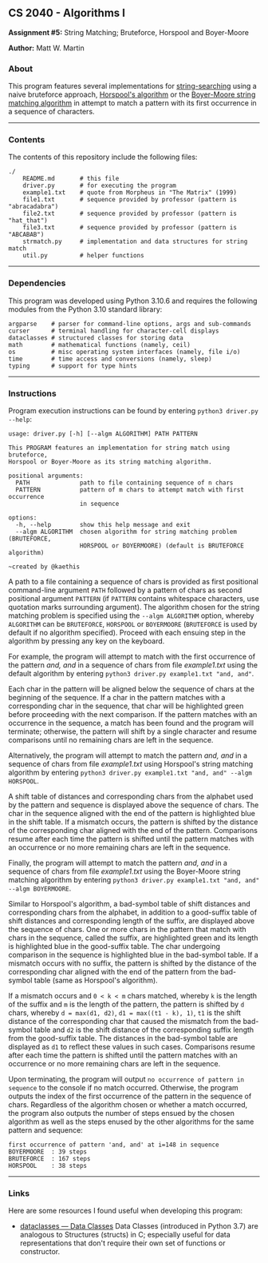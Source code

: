 ## CS 2040 - Algorithms I
**Assignment #5:** String Matching; Bruteforce, Horspool and Boyer-Moore

**Author:** Matt W. Martin

### About

This program features several implementations for [string-searching](https://en.wikipedia.org/wiki/String-searching_algorithmhttps://en.wikipedia.org/wiki/String-searching_algorithm) using a naive bruteforce approach, [Horspool's algorithm](https://en.wikipedia.org/wiki/Boyer%E2%80%93Moore%E2%80%93Horspool_algorithm) or the [Boyer-Moore string matching algorithm](https://en.wikipedia.org/wiki/Boyer%E2%80%93Moore_string-search_algorithm) in attempt to match a pattern with its first occurrence in a sequence of characters.

---
### Contents
The contents of this repository include the following files:
```
./
    README.md       # this file
    driver.py       # for executing the program
    example1.txt    # quote from Morpheus in "The Matrix" (1999)
    file1.txt       # sequence provided by professor (pattern is "abracadabra")
    file2.txt       # sequence provided by professor (pattern is "hat_that")
    file3.txt       # sequence provided by professor (pattern is "ABCABAB")
    strmatch.py     # implementation and data structures for string match
    util.py         # helper functions
```

---
### Dependencies
This program was developed using Python 3.10.6 and requires the following modules from the Python 3.10 standard library:
```
argparse    # parser for command-line options, args and sub-commands
curser      # terminal handling for character-cell displays
dataclasses # structured classes for storing data
math        # mathematical functions (namely, ceil)
os          # misc operating system interfaces (namely, file i/o)
time        # time access and conversions (namely, sleep)
typing      # support for type hints
```

---
### Instructions
Program execution instructions can be found by entering `python3 driver.py --help`:
```
usage: driver.py [-h] [--algm ALGORITHM] PATH PATTERN

This PROGRAM features an implementation for string match using bruteforce,
Horspool or Boyer-Moore as its string matching algorithm.

positional arguments:
  PATH              path to file containing sequence of n chars
  PATTERN           pattern of m chars to attempt match with first occurrence
                    in sequence

options:
  -h, --help        show this help message and exit
  --algm ALGORITHM  chosen algorithm for string matching problem (BRUTEFORCE,
                    HORSPOOL or BOYERMOORE) (default is BRUTEFORCE algorithm)

~created by @kaethis
```
A path to a file containing a sequence of chars is provided as first positional command-line argument `PATH` followed by a pattern of chars as second positional argument `PATTERN` (if `PATTERN` contains whitespace characters, use quotation marks surrounding argument).  The algorithm chosen for the string matching problem is specified using the `--algm ALGORITHM` option, whereby `ALGORITHM` can be `BRUTEFORCE`, `HORSPOOL` or `BOYERMOORE` (`BRUTEFORCE` is used by default if no algorithm specified).  Proceed with each ensuing step in the algorithm by pressing any key on the keyboard.

For example, the program will attempt to match with the first occurrence of the pattern *and, and* in a sequence of chars from file *example1.txt* using the default algorithm by entering `python3 driver.py example1.txt "and, and"`.

Each char in the pattern will be aligned below the sequence of chars at the beginning of the sequence.  If a char in the pattern matches with a corresponding char in the sequence, that char will be highlighted green before proceeding with the next comparison.  If the pattern matches with an occurrence in the sequence, a match has been found and the program will terminate; otherwise, the pattern will shift by a single character and resume comparisons until no remaining chars are left in the sequence.

Alternatively, the program will attempt to match the pattern *and, and* in a sequence of chars from file *example1.txt* using Horspool's string matching algorithm by entering `python3 driver.py example1.txt "and, and" --algm HORSPOOL`.

A shift table of distances and corresponding chars from the alphabet used by the pattern and sequence is displayed above the sequence of chars.  The char in the sequence aligned with the end of the pattern is highlighted blue in the shift table.  If a mismatch occurs, the pattern is shifted by the distance of the corresponding char aligned with the end of the pattern.  Comparisons resume after each time the pattern is shifted until the pattern matches with an occurrence or no more remaining chars are left in the sequence.

Finally, the program will attempt to match the pattern *and, and* in a sequence of chars from file *example1.txt* using the Boyer-Moore string matching algorithm by entering `python3 driver.py example1.txt "and, and" --algm BOYERMOORE`.

Similar to Horspool's algorithm, a bad-symbol table of shift distances and corresponding chars from the alphabet, in addition to a good-suffix table of shift distances and corresponding length of the suffix, are displayed above the sequence of chars.  One or more chars in the pattern that match with chars in the sequence, called the suffix, are highlighted green and its length is highlighted blue in the good-suffix table.  The char undergoing comparison in the sequence is highlighted blue in the bad-symbol table.  If a mismatch occurs with no suffix, the pattern is shifted by the distance of the corresponding char aligned with the end of the pattern from the bad-symbol table (same as Horspool's algorithm).

If a mismatch occurs and `0 < k < m` chars matched, whereby `k` is the length of the suffix and `m` is the length of the pattern, the pattern is shifted by `d` chars, whereby `d = max(d1, d2)`, `d1 = max((t1 - k), 1)`, `t1` is the shift distance of the corresponding char that caused the mismatch from the bad-symbol table and `d2` is the shift distance of the corresponding suffix length from the good-suffix table.  The distances in the bad-symbol table are displayed as `d1` to reflect these values in such cases.  Comparisons resume after each time the pattern is shifted until the pattern matches with an occurrence or no more remaining chars are left in the sequence.

Upon terminating, the program will output `no occurrence of pattern in sequence` to the console if no match occurred.  Otherwise, the program outputs the index of the first occurrence of the pattern in the sequence of chars.  Regardless of the algorithm chosen or whether a match occurred, the program also outputs the number of steps ensued by the chosen algorithm as well as the steps enused by the other algorithms for the same pattern and sequence:
```
first occurrence of pattern 'and, and' at i=148 in sequence
BOYERMOORE  : 39 steps
BRUTEFORCE  : 167 steps
HORSPOOL    : 38 steps
```

---
### Links
Here are some resources I found useful when developing this program:
- [dataclasses — Data Classes](https://docs.python.org/3/library/dataclasses.html) Data Classes (introduced in Python 3.7) are analogous to Structures (structs) in C; especially useful for data representations that don't require their own set of functions or constructor.
